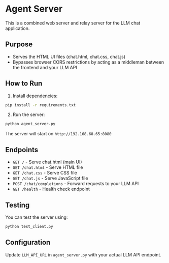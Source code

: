 # Agent Server

This is a combined web server and relay server for the LLM chat application.

## Purpose
- Serves the HTML UI files (chat.html, chat.css, chat.js)
- Bypasses browser CORS restrictions by acting as a middleman between the frontend and your LLM API

## How to Run

1. Install dependencies:
```bash
pip install -r requirements.txt
```

2. Run the server:
```bash
python agent_server.py
```

The server will start on `http://192.168.68.65:8080`

## Endpoints
- `GET /` - Serve chat.html (main UI)
- `GET /chat.html` - Serve HTML file
- `GET /chat.css` - Serve CSS file  
- `GET /chat.js` - Serve JavaScript file
- `POST /chat/completions` - Forward requests to your LLM API
- `GET /health` - Health check endpoint

## Testing
You can test the server using:
```bash
python test_client.py
```

## Configuration
Update `LLM_API_URL` in `agent_server.py` with your actual LLM API endpoint.
